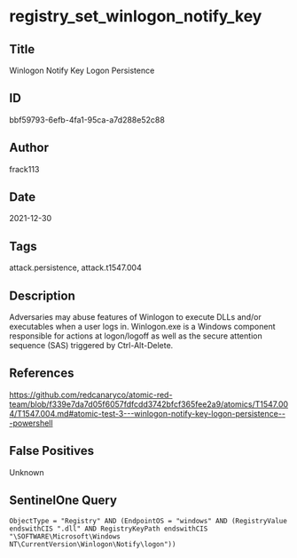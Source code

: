 # registry_set_winlogon_notify_key

## Title
Winlogon Notify Key Logon Persistence

## ID
bbf59793-6efb-4fa1-95ca-a7d288e52c88

## Author
frack113

## Date
2021-12-30

## Tags
attack.persistence, attack.t1547.004

## Description
Adversaries may abuse features of Winlogon to execute DLLs and/or executables when a user logs in.
Winlogon.exe is a Windows component responsible for actions at logon/logoff as well as the secure attention sequence (SAS) triggered by Ctrl-Alt-Delete.


## References
https://github.com/redcanaryco/atomic-red-team/blob/f339e7da7d05f6057fdfcdd3742bfcf365fee2a9/atomics/T1547.004/T1547.004.md#atomic-test-3---winlogon-notify-key-logon-persistence---powershell

## False Positives
Unknown

## SentinelOne Query
```
ObjectType = "Registry" AND (EndpointOS = "windows" AND (RegistryValue endswithCIS ".dll" AND RegistryKeyPath endswithCIS "\SOFTWARE\Microsoft\Windows NT\CurrentVersion\Winlogon\Notify\logon"))

```